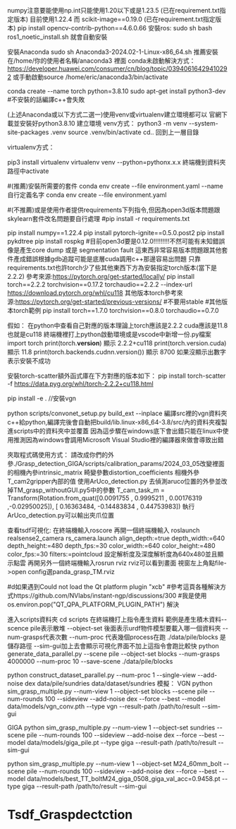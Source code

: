 numpy注意要能使用np.int只能使用1.20以下或是1.23.5 (已在requirement.txt指定版本)  目前使用1.22.4	
而 scikit-image==0.19.0 (已在requirement.txt指定版本)
pip install opencv-contrib-python==4.6.0.66
安裝ros: 
sudo sh bash ros1_noetic_install.sh 就會自動安裝

安裝Anaconda
sudo sh Anaconda3-2024.02-1-Linux-x86_64.sh 推薦安裝在/home/你的使用者名稱/anaconda3 裡面
conda未啟動解決方式：https://developer.huawei.com/consumer/cn/blog/topic/03940616429410292 
或手動啟動source /home/eric/anaconda3/bin/activate

conda create --name torch python=3.8.10
sudo apt-get install python3-dev #不安裝的話編譯c++會失敗

(上述Anaconda或以下方式二選一)使用venv或virtualenv建立環境都可以
官網下載並安裝好python3.8.10
建立環境
venv方式：
python3 -m venv --system-site-packages .venv
source .venv/bin/activate
cd.. 回到上一層目錄

virtualenv方式：

pip3 install virtualenv
virtualenv venv --python=pythonx.x.x 
終端機到資料夾路徑中activate


#(推薦)安裝所需要的套件
conda env create --file environment.yaml --name 自行定義名字
conda env create --file environment.yaml

#(不推薦)或是使用作者提供requirements下列指令,但因為open3d版本問題跟skylearn套件改名問題要自行處理
#pip install -r requirements.txt

pip install numpy==1.22.4
pip install pytorch-ignite==0.5.0.post2
pip install pykdtree
pip install rospkg
#目前open3d要是0.12.0!!!!!!!!!不然可能有未知錯誤像是產生core dump 或是 segmentation fault 這東西非常容易版本問題跟其他套件產成錯誤根據gdb追蹤可能是底層cuda調用c++那邊容易出問題
只靠requirements.txt也許torch少了些其他東西下方為安裝指定torch版本(當下是2.2.2)
參考來源:https://pytorch.org/get-started/locally/
pip install torch==2.2.2 torchvision==0.17.2 torchaudio==2.2.2 --index-url https://download.pytorch.org/whl/cu118
其他版本torch參考來源:https://pytorch.org/get-started/previous-versions/ #不要用stable
#其他版本torch範例 pip install torch==1.7.0 torchvision==0.8.0 torchaudio==0.7.0

假如：
在python中查看自己對應的版本理論上torch應該是2.2.2 cuda應該是11.8也就是cu118
終端機裡打上python啟動環境或是vscode中新增一份.py檔案
import torch
print(torch.__version__)
顯示 2.2.2+cu118
print(torch.version.cuda)
顯示  11.8
print(torch.backends.cudnn.version())
顯示  8700
如果沒顯示出數字表示安裝不成功


安裝torch-scatter額外函式庫在下方對應的版本如下：
pip install torch-scatter -f https://data.pyg.org/whl/torch-2.2.2+cu118.html

pip install -e . //安裝vgn

python scripts/convonet_setup.py build_ext --inplace 編譯src裡的vgn資料夾c++給python,編譯完後會自動把build/lib.linux-x86_64-3.8/src/內的資料夾複製進scripts中的資料夾中並覆蓋
因為這步驟在windows底下會出錯只能在linux中使用推測因為windows會調用Microsoft Visual Studio裡的編譯器來做會導致出錯


夾取程式碼使用方式：
請改成你們的外參./Grasp_detection_GIGA/scripts/calibration_params/2024_03_05改變裡面的相機內參intrinsic_matrix 畸變參數distortion_coefficients 相機外參T_cam2gripper內部的值
使用ArUco_detection.py 去偵測aruco位置的外參並改掉TM_grasp_withoutGUI.py5中的參數
T_cam_task_m = Transform(Rotation.from_quat([0.0091755 ,  0.9995211 ,  0.00176319 ,-0.02950025]), [ 0.16363484, -0.14483834 , 0.44753983])
執行ArUco_detection.py可以輸出夾爪位置

查看tsdf可視化:
在終端機輸入roscore
再開一個終端機輸入 roslaunch realsense2_camera rs_camera.launch align_depth:=true depth_width:=640 depth_height:=480 depth_fps:=30 color_width:=640 color_height:=480 color_fps:=30 filters:=pointcloud 
設定解析度及深度解析度為640x480並且顯示點雲
再開另外一個終端機輸入rosrun rviz rviz可以看到畫面
視窗左上角點file->open config選panda_grasp_TM.rviz

#d如果遇到Could not load the Qt platform plugin "xcb"
#參考這頁各種解決方式https://github.com/NVlabs/instant-ngp/discussions/300
#我是使用 os.environ.pop("QT_QPA_PLATFORM_PLUGIN_PATH") 解決

進入scripts資料夾
cd scripts
在終端機打上指令產生資料 範例是產生積木資料--scence pile表示散堆 --object-set 後面表示urdf物件模型要載入哪一個資料夾 --num-grasps代表次數 --num-proc 代表幾個process在跑 ./data/pile/blocks 是儲存路徑 --sim-gui加上去會顯示可視化界面不加上這指令會跑比較快
python generate_data_parallel.py --scene pile --object-set blocks --num-grasps 4000000 --num-proc 10 --save-scene ./data/pile/blocks

python construct_dataset_parallel.py --num-proc 1 --single-view --add-noise dex data/pile/sundries data/dataset/sundries
模擬：
VGN
python sim_grasp_multiple.py --num-view 1 --object-set blocks --scene pile --num-rounds 100 --sideview --add-noise dex --force --best --model data/models/vgn_conv.pth --type vgn --result-path /path/to/result --sim-gui

GIGA
python sim_grasp_multiple.py --num-view 1 --object-set sundries --scene pile --num-rounds 100 --sideview --add-noise dex --force --best --model data/models/giga_pile.pt --type giga --result-path /path/to/result --sim-gui

    
python sim_grasp_multiple.py --num-view 1 --object-set M24_60mm_bolt --scene pile  --num-rounds 100 --sideview --add-noise dex --force --best --model data/models/best_TT_boltM24_giga_0508_giga_val_acc=0.9458.pt --type giga --result-path /path/to/result --sim-gui
# Tsdf_Graspdectction
